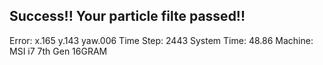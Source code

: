 ## Success!! Your particle filte passed!!
Error: x.165 y.143 yaw.006
Time Step: 2443
System Time: 48.86
Machine: MSI i7 7th Gen 16GRAM

